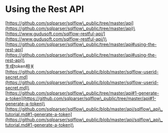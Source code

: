# Using the Rest API

[https://github.com/sqlparser/sqlflow\_public/tree/master/api](https://github.com/sqlparser/sqlflow\_public/tree/master/api)\
\
[https://www.gudusoft.com/sqlflow-restful-api/](https://www.gudusoft.com/sqlflow-restful-api/)\
\
[https://github.com/sqlparser/sqlflow\_public/tree/master/api#using-the-rest-api](https://github.com/sqlparser/sqlflow\_public/tree/master/api#using-the-rest-api)\
\
生成token相关\
[https://github.com/sqlparser/sqlflow\_public/blob/master/sqlflow-userid-secret.md](https://github.com/sqlparser/sqlflow\_public/blob/master/sqlflow-userid-secret.md)\
[https://github.com/sqlparser/sqlflow\_public/tree/master/api#1-generate-a-token](https://github.com/sqlparser/sqlflow\_public/tree/master/api#1-generate-a-token)\
[https://github.com/sqlparser/sqlflow\_public/blob/master/api/sqlflow\_api\_tutorial.md#1-generate-a-token](https://github.com/sqlparser/sqlflow\_public/blob/master/api/sqlflow\_api\_tutorial.md#1-generate-a-token)\
